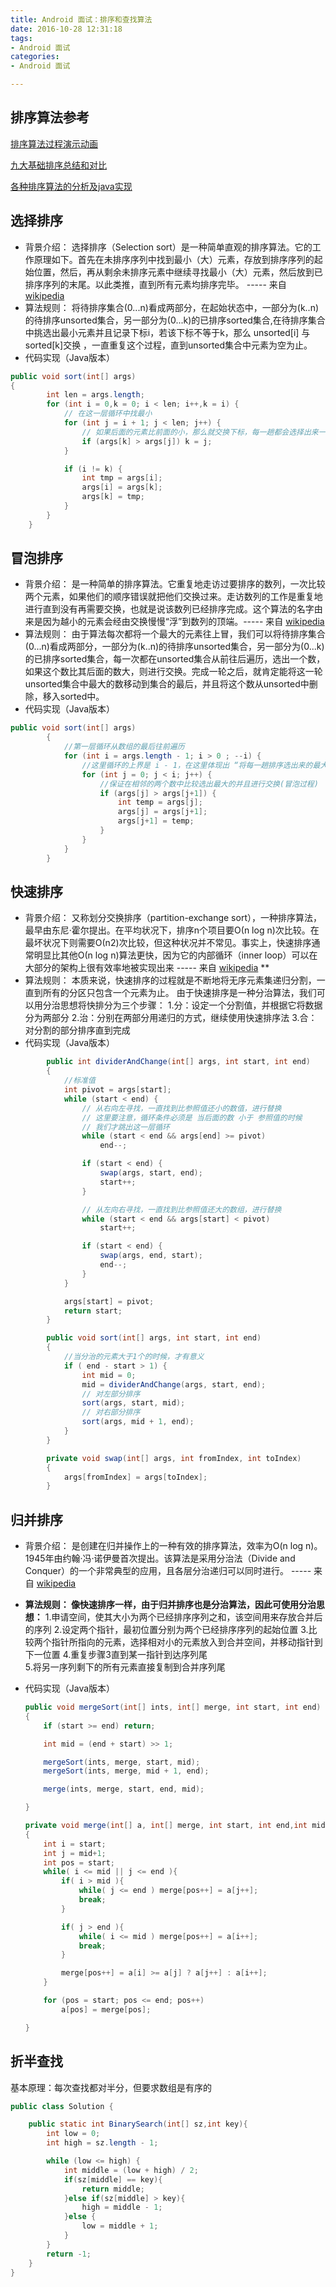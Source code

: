 ```yaml
---
title: Android 面试：排序和查找算法
date: 2016-10-28 12:31:18
tags:
- Android 面试
categories:
- Android 面试

---
```

## 排序算法参考

 [排序算法过程演示动画](http://www.atool.org/sort.php)

[九大基础排序总结和对比](https://github.com/Mr-YangCheng/ForAndroidInterview/blob/master/data%20structure/%5B%E6%95%B0%E6%8D%AE%E7%BB%93%E6%9E%84%5D%20%E4%B9%9D%E5%A4%A7%E5%9F%BA%E7%A1%80%E6%8E%92%E5%BA%8F%E6%80%BB%E7%BB%93%E4%B8%8E%E5%AF%B9%E6%AF%94.md)

[各种排序算法的分析及java实现](http://www.cnblogs.com/liuling/p/2013-7-24-01.html)

## 选择排序

- 背景介绍： 选择排序（Selection sort）是一种简单直观的排序算法。它的工作原理如下。首先在未排序序列中找到最小（大）元素，存放到排序序列的起始位置，然后，再从剩余未排序元素中继续寻找最小（大）元素，然后放到已排序序列的末尾。以此类推，直到所有元素均排序完毕。 ----- 来自 [wikipedia](https://zh.wikipedia.org/wiki/%E9%80%89%E6%8B%A9%E6%8E%92%E5%BA%8F) 
- 算法规则： 将待排序集合(0...n)看成两部分，在起始状态中，一部分为(k..n)的待排序unsorted集合，另一部分为(0...k)的已排序sorted集合,在待排序集合中挑选出最小元素并且记录下标i，若该下标不等于k，那么 unsorted[i] 与 sorted[k]交换 ，一直重复这个过程，直到unsorted集合中元素为空为止。 
- 代码实现（Java版本）

```java
public void sort(int[] args) 
{
        int len = args.length;
        for (int i = 0,k = 0; i < len; i++,k = i) {
            // 在这一层循环中找最小
            for (int j = i + 1; j < len; j++) {
                // 如果后面的元素比前面的小，那么就交换下标，每一趟都会选择出来一个最小值的下标
                if (args[k] > args[j]) k = j;
            }

            if (i != k) {
                int tmp = args[i];
                args[i] = args[k];
                args[k] = tmp;
            }
        }
    }
```
## 冒泡排序

- 背景介绍： 是一种简单的排序算法。它重复地走访过要排序的数列，一次比较两个元素，如果他们的顺序错误就把他们交换过来。走访数列的工作是重复地进行直到没有再需要交换，也就是说该数列已经排序完成。这个算法的名字由来是因为越小的元素会经由交换慢慢“浮”到数列的顶端。----- 来自 [wikipedia](https://zh.wikipedia.org/wiki/%E5%86%92%E6%B3%A1%E6%8E%92%E5%BA%8F) 
- 算法规则： 由于算法每次都将一个最大的元素往上冒，我们可以将待排序集合(0...n)看成两部分，一部分为(k..n)的待排序unsorted集合，另一部分为(0...k)的已排序sorted集合，每一次都在unsorted集合从前往后遍历，选出一个数，如果这个数比其后面的数大，则进行交换。完成一轮之后，就肯定能将这一轮unsorted集合中最大的数移动到集合的最后，并且将这个数从unsorted中删除，移入sorted中。
- 代码实现（Java版本）

```java
public void sort(int[] args) 
        {
            //第一层循环从数组的最后往前遍历
            for (int i = args.length - 1; i > 0 ; --i) {
                //这里循环的上界是 i - 1，在这里体现出 “将每一趟排序选出来的最大的数从sorted中移除”
                for (int j = 0; j < i; j++) {
                    //保证在相邻的两个数中比较选出最大的并且进行交换(冒泡过程)
                    if (args[j] > args[j+1]) {
                        int temp = args[j];
                        args[j] = args[j+1];
                        args[j+1] = temp;
                    }
                }
            }
        }
```

## 快速排序

- 背景介绍： 又称划分交换排序（partition-exchange sort），一种排序算法，最早由东尼·霍尔提出。在平均状况下，排序n个项目要Ο(n log n)次比较。在最坏状况下则需要Ο(n2)次比较，但这种状况并不常见。事实上，快速排序通常明显比其他Ο(n log n)算法更快，因为它的内部循环（inner loop）可以在大部分的架构上很有效率地被实现出来 ----- 来自 [wikipedia](https://zh.wikipedia.org/wiki/%E5%86%92%E6%B3%A1%E6%8E%92%E5%BA%8F)  **
- 算法规则： 本质来说，快速排序的过程就是不断地将无序元素集递归分割，一直到所有的分区只包含一个元素为止。 
   由于快速排序是一种分治算法，我们可以用分治思想将快排分为三个步骤：
   1.分：设定一个分割值，并根据它将数据分为两部分
   2.治：分别在两部分用递归的方式，继续使用快速排序法 
   3.合：对分割的部分排序直到完成 
- 代码实现（Java版本）

```java
        public int dividerAndChange(int[] args, int start, int end) 
        {   
            //标准值
            int pivot = args[start];
            while (start < end) {
                // 从右向左寻找，一直找到比参照值还小的数值，进行替换
                // 这里要注意，循环条件必须是 当后面的数 小于 参照值的时候
                // 我们才跳出这一层循环
                while (start < end && args[end] >= pivot)
                    end--;

                if (start < end) {
                    swap(args, start, end);
                    start++;
                }

                // 从左向右寻找，一直找到比参照值还大的数组，进行替换
                while (start < end && args[start] < pivot)
                    start++;

                if (start < end) {
                    swap(args, end, start);
                    end--;
                }
            }

            args[start] = pivot;
            return start;
        }

        public void sort(int[] args, int start, int end) 
        {
            //当分治的元素大于1个的时候，才有意义
            if ( end - start > 1) {
                int mid = 0;
                mid = dividerAndChange(args, start, end);
                // 对左部分排序
                sort(args, start, mid);
                // 对右部分排序
                sort(args, mid + 1, end);
            }
        }

        private void swap(int[] args, int fromIndex, int toIndex) 
        {
            args[fromIndex] = args[toIndex];
        }
```

## 归并排序

- 背景介绍： 是创建在归并操作上的一种有效的排序算法，效率为O(n log n)。1945年由约翰·冯·诺伊曼首次提出。该算法是采用分治法（Divide and Conquer）的一个非常典型的应用，且各层分治递归可以同时进行。 ----- 来自 [wikipedia](https://zh.wikipedia.org/wiki/%E5%BD%92%E5%B9%B6%E6%8E%92%E5%BA%8F) 

- **算法规则： 像快速排序一样，由于归并排序也是分治算法，因此可使用分治思想：**
   1.申请空间，使其大小为两个已经排序序列之和，该空间用来存放合并后的序列
   2.设定两个指针，最初位置分别为两个已经排序序列的起始位置 
   3.比较两个指针所指向的元素，选择相对小的元素放入到合并空间，并移动指针到下一位置 
   4.重复步骤3直到某一指针到达序列尾  
   5.将另一序列剩下的所有元素直接复制到合并序列尾

- 代码实现（Java版本）

  ```java
  public void mergeSort(int[] ints, int[] merge, int start, int end) 
  {
      if (start >= end) return;

      int mid = (end + start) >> 1;

      mergeSort(ints, merge, start, mid);
      mergeSort(ints, merge, mid + 1, end);

      merge(ints, merge, start, end, mid);

  }

  private void merge(int[] a, int[] merge, int start, int end,int mid) 
  {
      int i = start;
      int j = mid+1;
      int pos = start;
      while( i <= mid || j <= end ){
          if( i > mid ){
              while( j <= end ) merge[pos++] = a[j++];
              break;
          }

          if( j > end ){
              while( i <= mid ) merge[pos++] = a[i++];
              break;
          }

          merge[pos++] = a[i] >= a[j] ? a[j++] : a[i++];
      }

      for (pos = start; pos <= end; pos++)
          a[pos] = merge[pos];

  }
  ```

## 折半查找

基本原理：每次查找都对半分，但要求数组是有序的

```java
public class Solution {

    public static int BinarySearch(int[] sz,int key){
        int low = 0;
        int high = sz.length - 1;

        while (low <= high) {
            int middle = (low + high) / 2;
            if(sz[middle] == key){
                return middle;
            }else if(sz[middle] > key){
                high = middle - 1;
            }else {
                low = middle + 1;
            }
        }
        return -1;
    }
}
```